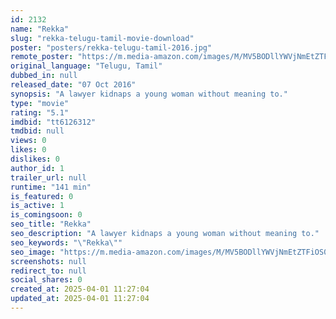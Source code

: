 ```yaml
---
id: 2132
name: "Rekka"
slug: "rekka-telugu-tamil-movie-download"
poster: "posters/rekka-telugu-tamil-2016.jpg"
remote_poster: "https://m.media-amazon.com/images/M/MV5BODllYWVjNmEtZTFiOS00NjBkLTk3NGYtYTg5ZTg3OTM3NGU0XkEyXkFqcGc@._V1_SX300.jpg"
original_language: "Telugu, Tamil"
dubbed_in: null
released_date: "07 Oct 2016"
synopsis: "A lawyer kidnaps a young woman without meaning to."
type: "movie"
rating: "5.1"
imdbid: "tt6126312"
tmdbid: null
views: 0
likes: 0
dislikes: 0
author_id: 1
trailer_url: null
runtime: "141 min"
is_featured: 0
is_active: 1
is_comingsoon: 0
seo_title: "Rekka"
seo_description: "A lawyer kidnaps a young woman without meaning to."
seo_keywords: "\"Rekka\""
seo_image: "https://m.media-amazon.com/images/M/MV5BODllYWVjNmEtZTFiOS00NjBkLTk3NGYtYTg5ZTg3OTM3NGU0XkEyXkFqcGc@._V1_SX300.jpg"
screenshots: null
redirect_to: null
social_shares: 0
created_at: 2025-04-01 11:27:04
updated_at: 2025-04-01 11:27:04
---
```


